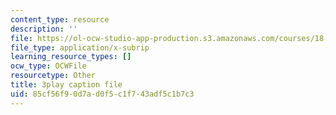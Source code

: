 ```yaml
---
content_type: resource
description: ''
file: https://ol-ocw-studio-app-production.s3.amazonaws.com/courses/18-03sc-differential-equations-fall-2011/85cf56f90d7ad0f5c1f743adf5c1b7c3_EQJBp6Ym-6A.srt
file_type: application/x-subrip
learning_resource_types: []
ocw_type: OCWFile
resourcetype: Other
title: 3play caption file
uid: 85cf56f9-0d7a-d0f5-c1f7-43adf5c1b7c3
---
```


